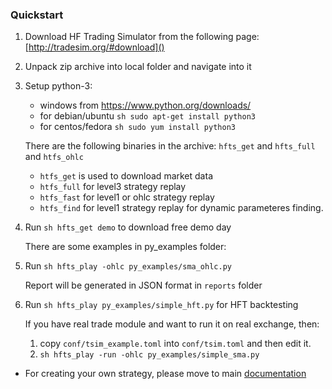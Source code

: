 ### Quickstart

1.
    Download HF Trading Simulator from the following page: [http://tradesim.org/#download]()
    
2.
    Unpack zip archive into local folder and navigate into it
    
3.
    Setup python-3:
    * windows from https://www.python.org/downloads/
    * for debian/ubuntu ``sh sudo apt-get install python3``
    * for centos/fedora ``sh sudo yum install python3``

    There are the following binaries in the archive: ``hfts_get`` and ``hfts_full`` and ``htfs_ohlc``
    * ``htfs_get`` is used to download market data
    * ``htfs_full`` for level3 strategy replay
    * ``htfs_fast`` for level1 or ohlc strategy replay
    * ``htfs_find`` for level1 strategy replay for dynamic parameteres finding.

4.
    Run ```sh hfts_get demo``` to download free demo day

    There are some examples in py_examples folder:

5.
    Run ```sh hfts_play -ohlc py_examples/sma_ohlc.py```

    Report will be generated in JSON format in ``reports`` folder
    
6.
    Run ```sh hfts_play py_examples/simple_hft.py``` for HFT backtesting

    If you have real trade module and want to run it on real exchange, then:
    1. copy ``conf/tsim_example.toml`` into ``conf/tsim.toml`` and then edit it.
    2. ```sh hfts_play -run -ohlc py_examples/simple_sma.py```

* For creating your own strategy, please move to main [documentation](doc.md)

